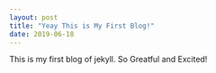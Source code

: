 ```yaml
---
layout: post
title: "Yeay This is My First Blog!"
date: 2019-06-18
---
```


This is my first blog of jekyll. So Greatful and Excited!
